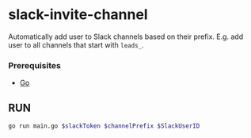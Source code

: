 # slack-invite-channel

Automatically add user to Slack channels based on their prefix. E.g. add user to all channels that start with `leads_`.

### Prerequisites

- [Go](https://go.dev/)

## RUN
```bash
go run main.go $slackToken $channelPrefix $SlackUserID
```